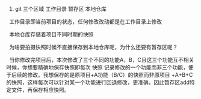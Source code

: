 1. git 三个区域 工作目录 暂存区 本地仓库

&nbsp;	工作目录即当前项目的状态，任何修改改动都是在工作目录上修改

&nbsp;	本地仓库存储着项目不同时期的快照

&nbsp;	为啥要拍摄快照时候不直接保存到本地仓库呢，为什么还要有暂存区呢？

&nbsp;		当你修改完项目后，本次修改了三个不同的功能A，B，C且这三个功能互不相关时候，你想要精确地保存快照即每次		快照	记录修改的一个功能而非三个功能，便于后续的修改。我想保存的是原项目+A功能（B/C）的快照而非原项目		+A+B+C的快照，这样每次可以针对某一个功能进行回退修改，更准确，因此暂存区add特定文件，再保存相应快照。


